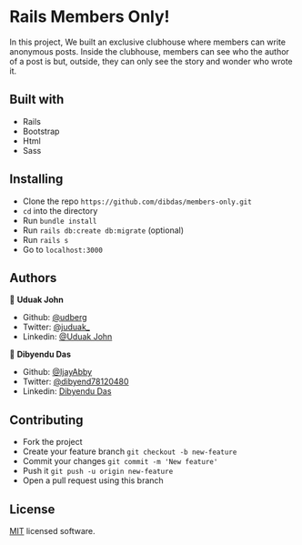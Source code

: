 # Rails Members Only!

In this project, We built an exclusive clubhouse where  members can write anonymous posts. Inside the clubhouse, members can see who the author of a post is but, outside, they can only see the story and wonder who wrote it.

## Built with

- Rails
- Bootstrap
- Html
- Sass

## Installing

- Clone the repo `https://github.com/dibdas/members-only.git`
- `cd` into the directory
- Run `bundle install`
- Run `rails db:create db:migrate` (optional)
- Run `rails s`
- Go to `localhost:3000`

## Authors

👤 **Uduak John**

- Github: [@udberg](https://github.com/udberg)
- Twitter: [@juduak_](https://twitter.com/juduak_)
- Linkedin: [@Uduak John](https://www.linkedin.com/in/juduak/)

👤 **Dibyendu Das**
- Github: [@IjayAbby](https://github.com/IjayAbby)
- Twitter: [@dibyend78120480](https://twitter.com/dibyend78120480)
- Linkedin: [Dibyendu Das](https://www.linkedin.com/in/dibdas/)

## Contributing

- Fork the project
- Create your feature branch `git checkout -b new-feature`
- Commit your changes `git commit -m 'New feature'`
- Push it `git push -u origin new-feature`
- Open a pull request using this branch

## License

[MIT](https://github.com/Murodjon000/newsweek-clone/blob/master/LICENSE) licensed software.